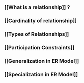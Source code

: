 ### [[What is a relationship]] ?

### [[Cardinality of relationship]]

### [[Types of Relationships]]

### [[Participation Constraints]]

### [[Generalization in ER Model]]

### [[Specialization in ER Model]]